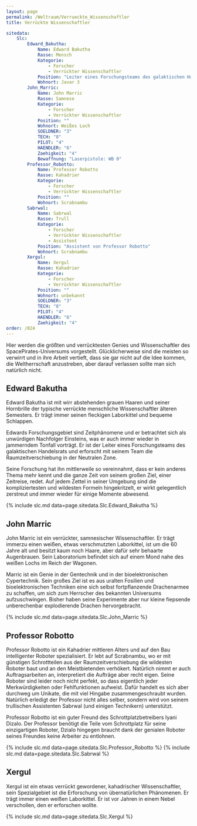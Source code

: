 ```yaml
---
layout: page
permalink: /Weltraum/Verrueckte_Wissenschaftler
title: Verrückte Wissenschaftler

sitedata:
    Slc:
        Edward_Bakutha:
            Name: Edward Bakutha
            Rasse: Mensch
            Kategorie:
                - Forscher
                - Verrückter Wissenschaftler
            Position: "Leiter eines Forschungsteams des galaktischen Handelsrats."
            Wohnort: Javar 3
        John_Marric:
            Name: John Marric
            Rasse: Samnese
            Kategorie:
                - Forscher
                - Verrückter Wissenschaftler
            Position: ""
            Wohnort: Weißes Loch
            SOELDNER: "3"
            TECH: "8"
            PILOT: "4"
            HAENDLER: "6"
            Zaehigkeit: "4"
            Bewaffnung: "Laserpistole: WB 0"
        Professor_Robotto:
            Name: Professor Robotto
            Rasse: Kahadrier
            Kategorie:
                - Forscher
                - Verrückter Wissenschaftler
            Position: ""
            Wohnort: Scrabnambu
        Sabrwal:
            Name: Sabrwal
            Rasse: Trull
            Kategorie:
                - Forscher
                - Verrückter Wissenschaftler
                - Assistent
            Position: "Assistent von Professor Robotto"
            Wohnort: Scrabnambu
        Xergul:
            Name: Xergul
            Rasse: Kahadrier
            Kategorie:
                - Forscher
                - Verrückter Wissenschaftler
            Position: ""
            Wohnort: unbekannt
            SOELDNER: "3"
            TECH: "8"
            PILOT: "4"
            HAENDLER: "6"
            Zaehigkeit: "4"
order: /024
---
```


Hier werden die größten und verrücktesten Genies und Wissenschaftler des SpacePirates-Universums vorgestellt. Glücklicherweise sind die meisten so verwirrt und in ihre Arbeit vertieft, dass sie gar nicht auf die Idee kommen, die Weltherrschaft anzustreben, aber darauf verlassen sollte man sich natürlich nicht.

## Edward Bakutha

Edward Bakutha ist mit wirr abstehenden grauen Haaren und seiner Hornbrille der typische verrückte menschliche Wissenschaftler älteren Semesters. Er trägt immer seinen fleckigen Laborkittel und bequeme Schlappen.

Edwards Forschungsgebiet sind Zeitphänomene und er betrachtet sich als unwürdigen Nachfolger Einsteins, was er auch immer wieder in jammerndem Tonfall vorträgt. Er ist der Leiter eines Forschungsteams des galaktischen Handelsrats und erforscht mit seinem Team die Raumzeitverschiebung in der Neutralen Zone.

Seine Forschung hat ihn mittlerweile so vereinnahmt, dass er kein anderes Thema mehr kennt und die ganze Zeit von seinem großen Ziel, einer Zeitreise, redet. Auf jedem Zettel in seiner Umgebung sind die kompliziertesten und wildesten Formeln hingekritzelt, er wirkt gelegentlich zerstreut und immer wieder für einige Momente abwesend.

{% include slc.md data=page.sitedata.Slc.Edward_Bakutha %}

## John Marric

John Marric ist ein verrückter, samnesischer Wissenschaftler. Er trägt immerzu einen weißen, etwas verschmutzten Laborkittel, ist um die 60 Jahre alt und besitzt kaum noch Haare, aber dafür sehr behaarte Augenbrauen. Sein Laboratorium befindet sich auf einem Mond nahe des weißen Lochs im Reich der Wagonen.

Marric ist ein Genie in der Gentechnik und in der bioelektronischen Cypertechnik. Sein großes Ziel ist es aus uralten Fosilien und bioelektronischen Techniken eine sich selbst fortpflanzende Drachenarmee zu schaffen, um sich zum Herrscher des bekannten Universums aufzuschwingen. Bisher haben seine Experimente aber nur kleine fiepsende unberechenbar explodierende Drachen hervorgebracht.

{% include slc.md data=page.sitedata.Slc.John_Marric %}

## Professor Robotto

Professor Robotto ist ein Kahadrier mittleren Alters und auf den Bau intelligenter Roboter spezialisiert. Er lebt auf Scrabnambu, wo er mit günstigen Schrottteilen aus der Raumzeitverschiebung die wildesten Roboter baut und an den Meistbietenden verhökert. Natürlich nimmt er auch Auftragsarbeiten an, interpretiert die Aufträge aber recht eigen. Seine Roboter sind leider noch nicht perfekt, so dass eigentlich jeder Merkwürdigkeiten oder Fehlfunktionen aufweist. Dafür handelt es sich aber durchweg um Unikate, die mit viel Hingabe zusammengeschraubt wurden. Natürlich erledigt der Professor nicht alles selber, sondern wird von seinem trullischen Assistenten Sabrwal (und einigen Technikern) unterstützt.

Professor Robotto ist ein guter Freund des Schrottplatzbetreibers Iyani Dizalo. Der Professor benötigt die Teile vom Schrottplatz für seine einzigartigen Roboter, Dzialo hingegen braucht dank der genialen Roboter seines Freundes keine Arbeiter zu entlohnen.

{% include slc.md data=page.sitedata.Slc.Professor_Robotto %}
{% include slc.md data=page.sitedata.Slc.Sabrwal %}

## Xergul

Xergul ist ein etwas verrückt gewordener, kahadrischer Wissenschaftler, sein Spezialgebiet ist die Erforschung von übernatürlichen Phänomenen. Er trägt immer einen weißen Laborkittel. Er ist vor Jahren in einem Nebel verschollen, den er erforschen wollte.

{% include slc.md data=page.sitedata.Slc.Xergul %}
